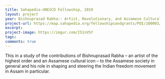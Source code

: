 ```yaml
---
title: Sahapedia-UNESCO Fellowship, 2019
layout: project
year: Bishnuprasad Rabha:: Artist, Revolutionary, and Assamese Cultural Icon
project-url: https://map.sahapedia.org/fellowshipsandgrants/POI/100003/11405
excerpt: 
project-image: https://imgur.com/I51nVSY
tags: 
comments: true
---
```


This in a study of the contributions of Bishnuprasad Rabha – an artist of the highest order and an Assamese cultural icon – to the Assamese society in general and his role in shaping and steering the Indian freedom movement in Assam in particular.
